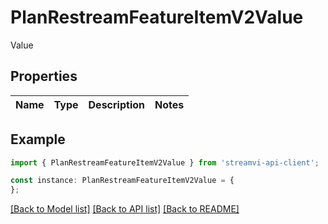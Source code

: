 # PlanRestreamFeatureItemV2Value

Value

## Properties

Name | Type | Description | Notes
------------ | ------------- | ------------- | -------------

## Example

```typescript
import { PlanRestreamFeatureItemV2Value } from 'streamvi-api-client';

const instance: PlanRestreamFeatureItemV2Value = {
};
```

[[Back to Model list]](../README.md#documentation-for-models) [[Back to API list]](../README.md#documentation-for-api-endpoints) [[Back to README]](../README.md)
